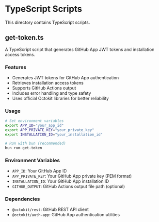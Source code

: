 # TypeScript Scripts

This directory contains TypeScript scripts.

## get-token.ts

A TypeScript script that generates GitHub App JWT tokens and installation access tokens.

### Features

- Generates JWT tokens for GitHub App authentication
- Retrieves installation access tokens
- Supports GitHub Actions output
- Includes error handling and type safety
- Uses official Octokit libraries for better reliability

### Usage

```bash
# Set environment variables
export APP_ID="your_app_id"
export APP_PRIVATE_KEY="your_private_key"
export INSTALLATION_ID="your_installation_id"

# Run with bun (recommended)
bun run get-token
```

### Environment Variables

- `APP_ID`: Your GitHub App ID
- `APP_PRIVATE_KEY`: Your GitHub App private key (PEM format)
- `INSTALLATION_ID`: Your GitHub App installation ID
- `GITHUB_OUTPUT`: GitHub Actions output file path (optional)

### Dependencies

- `@octokit/rest`: GitHub REST API client
- `@octokit/auth-app`: GitHub App authentication utilities
